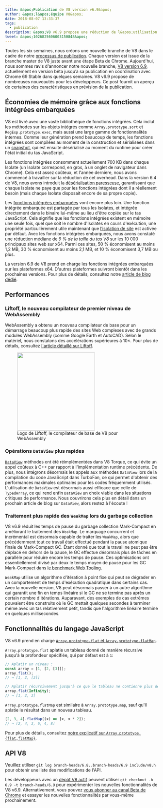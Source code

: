 ```yaml
---
title: &apos;Publication de V8 version v6.9&apos;
author: &apos;l&apos;équipe V8&apos;
date: 2018-08-07 13:33:37
tags:
  - publication
description: &apos;V8 v6.9 propose une réduction de l&apos;utilisation de la mémoire grâce aux fonctions intégrées embarquées, un démarrage plus rapide de WebAssembly avec Liftoff, de meilleures performances pour DataView et WeakMap, et bien plus encore !&apos;
tweet: &apos;1026825606003150848&apos;
---
```

Toutes les six semaines, nous créons une nouvelle branche de V8 dans le cadre de notre [processus de publication](/docs/release-process). Chaque version est issue de la branche master de V8 juste avant une étape Beta de Chrome. Aujourd'hui, nous sommes ravis d'annoncer notre nouvelle branche, [V8 version 6.9](https://chromium.googlesource.com/v8/v8.git/+log/branch-heads/6.9), actuellement en version bêta jusqu’à sa publication en coordination avec Chrome 69 Stable dans quelques semaines. V8 v6.9 propose de nombreuses nouveautés pour les développeurs. Ce post fournit un aperçu de certaines des caractéristiques en prévision de la publication.

<!--truncate-->
## Économies de mémoire grâce aux fonctions intégrées embarquées

V8 est livré avec une vaste bibliothèque de fonctions intégrées. Cela inclut les méthodes sur les objets intégrés comme `Array.prototype.sort` et `RegExp.prototype.exec`, mais aussi une large gamme de fonctionnalités internes. Comme leur génération prend beaucoup de temps, les fonctions intégrées sont compilées au moment de la construction et sérialisées dans un [snapshot](/blog/custom-startup-snapshots), qui est ensuite désérialisé au moment du runtime pour créer l'état initial du tas JavaScript.

Les fonctions intégrées consomment actuellement 700 KB dans chaque Isolate (un Isolate correspond, en gros, à un onglet de navigateur dans Chrome). Cela est assez coûteux, et l'année dernière, nous avons commencé à travailler sur la réduction de cet overhead. Dans la version 6.4 de V8, nous avons introduit la [désérialisation paresseuse](/blog/lazy-deserialization), garantissant que chaque Isolate ne paye que pour les fonctions intégrées dont il a réellement besoin (mais chaque Isolate disposait encore de sa propre copie).

Les [fonctions intégrées embarquées](/blog/embedded-builtins) vont encore plus loin. Une fonction intégrée embarquée est partagée par tous les Isolates, et intégrée directement dans le binaire lui-même au lieu d'être copiée sur le tas JavaScript. Cela signifie que les fonctions intégrées existent en mémoire une seule fois, quel que soit le nombre d'Isolates en cours d'exécution, une propriété particulièrement utile maintenant que [l’isolation de site](https://developers.google.com/web/updates/2018/07/site-isolation) est activée par défaut. Avec les fonctions intégrées embarquées, nous avons constaté une réduction médiane de _9 % de la taille du tas V8_ sur les 10 000 principaux sites web sur x64. Parmi ces sites, 50 % économisent au moins 1,2 MB, 30 % économisent au moins 2,1 MB, et 10 % économisent 3,7 MB ou plus.

La version 6.9 de V8 prend en charge les fonctions intégrées embarquées sur les plateformes x64. D'autres plateformes suivront bientôt dans les prochaines versions. Pour plus de détails, consultez notre [article de blog dédié](/blog/embedded-builtins).

## Performances

### Liftoff, le nouveau compilateur de premier niveau de WebAssembly

WebAssembly a obtenu un nouveau compilateur de base pour un démarrage beaucoup plus rapide des sites Web complexes avec de grands modules WebAssembly (comme Google Earth et AutoCAD). Selon le matériel, nous constatons des accélérations supérieures à 10×. Pour plus de détails, consultez [l'article détaillé sur Liftoff](/blog/liftoff).

<figure>
  <img src="/_img/v8-liftoff.svg" width="256" height="256" alt="" loading="lazy"/>
  <figcaption>Logo de Liftoff, le compilateur de base de V8 pour WebAssembly</figcaption>
</figure>

### Opérations `DataView` plus rapides

[`DataView`](https://tc39.es/ecma262/#sec-dataview-objects) méthodes ont été réimplémentées dans V8 Torque, ce qui évite un appel coûteux à C++ par rapport à l'implémentation runtime précédente. De plus, nous intégrons désormais les appels aux méthodes `DataView` lors de la compilation du code JavaScript dans TurboFan, ce qui permet d'obtenir des performances maximales optimales pour les codes fréquemment utilisés. L'utilisation de `DataView` est désormais aussi efficace que celle de `TypedArray`, ce qui rend enfin `DataView` un choix viable dans les situations critiques de performance. Nous couvrirons cela plus en détail dans un prochain article de blog sur `DataView`, alors restez à l'écoute !

### Traitement plus rapide des `WeakMap` lors du garbage collection

V8 v6.9 réduit les temps de pause du garbage collection Mark-Compact en améliorant le traitement des `WeakMap`. Le marquage concurrent et incrémental est désormais capable de traiter les `WeakMap`, alors que précédemment tout ce travail était effectué pendant la pause atomique finale de Mark-Compact GC. Étant donné que tout le travail ne peut pas être déplacé en dehors de la pause, le GC effectue désormais plus de tâches en parallèle pour réduire encore les temps de pause. Ces optimisations ont essentiellement divisé par deux le temps moyen de pause pour les GC Mark-Compact dans [le benchmark Web Tooling](https://github.com/v8/web-tooling-benchmark).

`WeakMap` utilise un algorithme d'itération à point fixe qui peut se dégrader en un comportement de temps d'exécution quadratique dans certains cas. Avec la nouvelle version, V8 peut désormais passer à un autre algorithme qui garantit une fin en temps linéaire si le GC ne se termine pas après un certain nombre d'itérations. Auparavant, des exemples de cas extrêmes pouvaient être construits où le GC mettait quelques secondes à terminer même avec un tas relativement petit, tandis que l'algorithme linéaire termine en quelques millisecondes.

## Fonctionnalités du langage JavaScript

V8 v6.9 prend en charge [`Array.prototype.flat` et `Array.prototype.flatMap`](/features/array-flat-flatmap).

`Array.prototype.flat` aplatie un tableau donné de manière récursive jusqu'à la profondeur spécifiée, qui par défaut est à `1`:

```js
// Aplatir un niveau :
const array = [1, [2, [3]]];
array.flat();
// → [1, 2, [3]]

// Aplatir récursivement jusqu'à ce que le tableau ne contienne plus de tableaux imbriqués :
array.flat(Infinity);
// → [1, 2, 3]
```

`Array.prototype.flatMap` est similaire à `Array.prototype.map`, sauf qu'il aplatie le résultat dans un nouveau tableau.

```js
[2, 3, 4].flatMap((x) => [x, x * 2]);
// → [2, 4, 3, 6, 4, 8]
```

Pour plus de détails, consultez [notre explicatif sur `Array.prototype.{flat,flatMap}`](/features/array-flat-flatmap).

## API V8

Veuillez utiliser `git log branch-heads/6.8..branch-heads/6.9 include/v8.h` pour obtenir une liste des modifications de l'API.

Les développeurs avec un [dépôt V8 actif](/docs/source-code#using-git) peuvent utiliser `git checkout -b 6.9 -t branch-heads/6.9` pour expérimenter les nouvelles fonctionnalités de V8 v6.9. Alternativement, vous pouvez [vous abonner au canal Beta de Chrome](https://www.google.com/chrome/browser/beta.html) et essayer les nouvelles fonctionnalités par vous-même prochainement.
